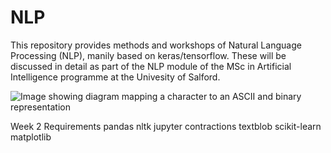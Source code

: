 # NLP
This repository provides methods and workshops of Natural Language Processing (NLP), manily based on keras/tensorflow. These will be discussed in detail as part of the NLP module of the MSc in Artificial Intelligence programme at the Univesity of Salford. 

![Image showing diagram mapping a character to an ASCII and binary representation](https://editor.analyticsvidhya.com/uploads/49583NLP-scaled-1-2048x771.jpeg)

Week 2 Requirements 
pandas
nltk
jupyter
contractions
textblob
scikit-learn
matplotlib
